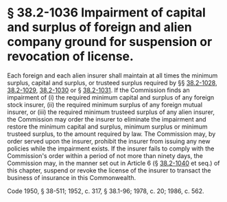 # § 38.2-1036 Impairment of capital and surplus of foreign and alien company ground for suspension or revocation of license.

<p>Each foreign and each alien insurer shall maintain at all times the minimum surplus, capital and surplus, or trusteed surplus required by §§ <a href='http://law.lis.virginia.gov/vacode/38.2-1028/'>38.2-1028</a>, <a href='http://law.lis.virginia.gov/vacode/38.2-1029/'>38.2-1029</a>, <a href='http://law.lis.virginia.gov/vacode/38.2-1030/'>38.2-1030</a> or § <a href='http://law.lis.virginia.gov/vacode/38.2-1031/'>38.2-1031</a>. If the Commission finds an impairment of (i) the required minimum capital and surplus of any foreign stock insurer, (ii) the required minimum surplus of any foreign mutual insurer, or (iii) the required minimum trusteed surplus of any alien insurer, the Commission may order the insurer to eliminate the impairment and restore the minimum capital and surplus, minimum surplus or minimum trusteed surplus, to the amount required by law. The Commission may, by order served upon the insurer, prohibit the insurer from issuing any new policies while the impairment exists. If the insurer fails to comply with the Commission's order within a period of not more than ninety days, the Commission may, in the manner set out in Article 6 (§ <a href='http://law.lis.virginia.gov/vacode/38.2-1040/'>38.2-1040</a> et seq.) of this chapter, suspend or revoke the license of the insurer to transact the business of insurance in this Commonwealth.</p><p>Code 1950, § 38-511; 1952, c. 317, § 38.1-96; 1978, c. 20; 1986, c. 562.</p>
